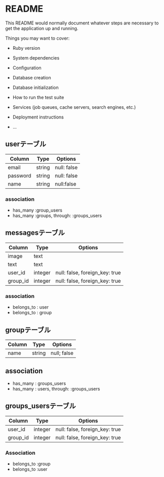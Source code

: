 # README

This README would normally document whatever steps are necessary to get the
application up and running.

Things you may want to cover:

* Ruby version

* System dependencies

* Configuration

* Database creation

* Database initialization

* How to run the test suite

* Services (job queues, cache servers, search engines, etc.)

* Deployment instructions

* ...

##  userテーブル
|Column|Type|Options|
|------|----|-------|
|email|string|null: false|
|password|string|null: false|
|name|string|null:false|
###  association
- has_many :group_users
- has_many :groups, through: :groups_users

##  messagesテーブル
|Column|Type|Options|
|------|----|-------|
|image|text||
|text|text||
|user_id|integer|null: false, foreign_key: true|
|group_id|integer|null: false, foreign_key: true|

###  association
- belongs_to : user
- belongs_to : group

## groupテーブル
|Column|Type|Options|
|------|----|-------|
|name|string|null; false|

##  association
- has_many : groups_users
- has_many : users, through: :groups_users

## groups_usersテーブル
|Column|Type|Options|
|------|----|-------|
|user_id|integer|null: false, foreign_key: true|
|group_id|integer|null: false, foreign_key: true|

###  Association
- belongs_to :group
- belongs_to :user
